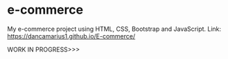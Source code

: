 # e-commerce
My e-commerce project using HTML, CSS, Bootstrap and JavaScript.
Link:
https://dancamarius1.github.io/E-commerce/


WORK IN PROGRESS>>>
